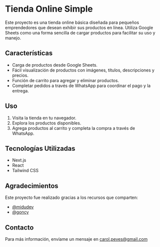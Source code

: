 # Tienda Online Simple

Este proyecto es una tienda online básica diseñada para pequeños emprendedores que desean exhibir sus productos en línea. Utiliza Google Sheets como una forma sencilla de cargar productos para facilitar su uso y manejo.

## Características

- Carga de productos desde Google Sheets.
- Fácil visualización de productos con imágenes, títulos, descripciones y precios.
- Función de carrito para agregar y eliminar productos.
- Completar pedidos a través de WhatsApp para coordinar el pago y la entrega.

## Uso

1. Visita la tienda en tu navegador.
2. Explora los productos disponibles.
3. Agrega productos al carrito y completa la compra a través de WhatsApp.

## Tecnologías Utilizadas

- Next.js
- React
- Tailwind CSS

## Agradecimientos

Este proyecto fue realizado gracias a los recursos que comparten:

- [@midudev](https://twitch.tv/midudev)
- [@goncy](https://goncy.dev)

## Contacto

Para más información, envíame un mensaje en [carol.peves@gmail.com](mailto:carol.peves@gmail.com) 